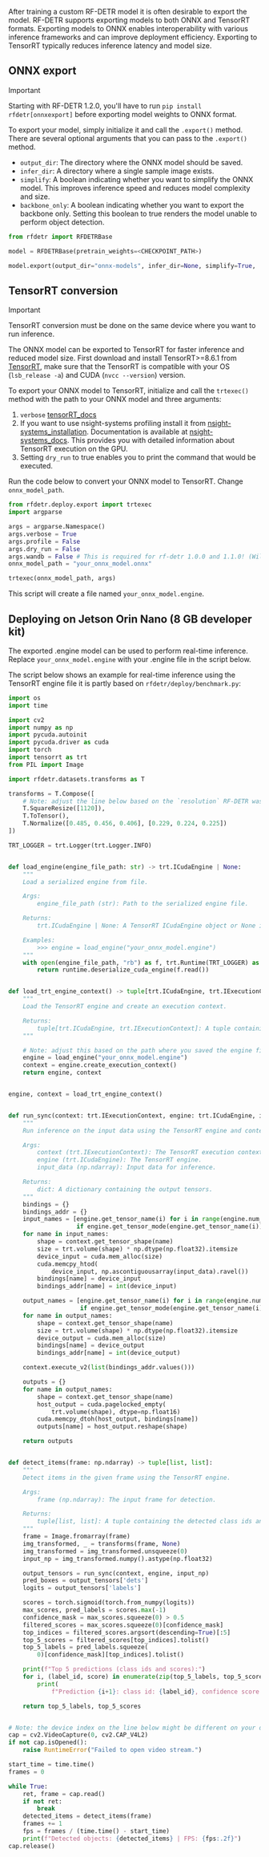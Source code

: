 After training a custom RF-DETR model it is often desirable to export the model.
RF-DETR supports exporting models to both ONNX and TensorRT formats.
Exporting models to ONNX enables interoperability with various inference frameworks and can improve deployment efficiency.
Exporting to TensorRT typically reduces inference latency and model size.

## ONNX export

> [!IMPORTANT]
> Starting with RF-DETR 1.2.0, you'll have to run `pip install rfdetr[onnxexport]` before exporting model weights to ONNX format.  

To export your model, simply initialize it and call the `.export()` method. There are several optional arguments that you can pass to the `.export()` method. 

*   `output_dir`: The directory where the ONNX model should be saved.
*   `infer_dir`: A directory where a single sample image exists.
*   `simplify`: A boolean indicating whether you want to simplify the ONNX model. This improves inference speed and reduces model complexity and size.
*   `backbone_only`: A boolean indicating whether you want to export the backbone only. Setting this boolean to true renders the model unable to perform object detection.

```python
from rfdetr import RFDETRBase

model = RFDETRBase(pretrain_weights=<CHECKPOINT_PATH>)

model.export(output_dir="onnx-models", infer_dir=None, simplify=True,  backbone_only=False)
```

## TensorRT conversion

> [!IMPORTANT]
> TensorRT conversion must be done on the same device where you want to run inference. 

The ONNX model can be exported to TensorRT for faster inference and reduced model size.
First download and install TensorRT>=8.6.1 from [TensorRT](https://developer.nvidia.com/tensorrt/download), make sure that the TensorRT is compatible with your OS (`lsb_release -a`) and CUDA (`nvcc --version`) version.

To export your ONNX model to TensorRT, initialize and call the `trtexec()` method with the path to your ONNX model and three arguments:

1. `verbose` [tensorRT_docs](https://docs.nvidia.com/deeplearning/tensorrt/latest/reference/command-line-programs.)
2. If you want to use nsight-systems profiling install it from [nsight-systems_installation](https://docs.nvidia.com/nsight-systems/InstallationGuide/index.html). Documentation is available at [nsight-systems_docs](https://docs.nvidia.com/nsight-systems/UserGuide/index.html#profiling-from-the-cli). This provides you with detailed information about TensorRT execution on the GPU.
3. Setting `dry_run` to true enables you to print the command that would be executed.

Run the code below to convert your ONNX model to TensorRT. Change `onnx_model_path`.

```python
from rfdetr.deploy.export import trtexec
import argparse

args = argparse.Namespace()
args.verbose = True
args.profile = False
args.dry_run = False
args.wandb = False # This is required for rf-detr 1.0.0 and 1.1.0! (Will be dropped from 1.2.0 onwards)
onnx_model_path = "your_onnx_model.onnx"

trtexec(onnx_model_path, args)
```
This script will create a file named `your_onnx_model.engine`.

## Deploying on Jetson Orin Nano (8 GB developer kit)

The exported .engine model can be used to perform real-time inference.
Replace `your_onnx_model.engine` with your .engine file in the script below.

The script below shows an example for real-time inference using the TensorRT engine file it is partly based on `rfdetr/deploy/benchmark.py`:

```python
import os
import time

import cv2
import numpy as np
import pycuda.autoinit
import pycuda.driver as cuda
import torch
import tensorrt as trt
from PIL import Image

import rfdetr.datasets.transforms as T

transforms = T.Compose([
    # Note: adjust the line below based on the `resolution` RF-DETR was trained.
    T.SquareResize([1120]),
    T.ToTensor(),
    T.Normalize([0.485, 0.456, 0.406], [0.229, 0.224, 0.225])
])

TRT_LOGGER = trt.Logger(trt.Logger.INFO)


def load_engine(engine_file_path: str) -> trt.ICudaEngine | None:
    """
    Load a serialized engine from file.

    Args:
        engine_file_path (str): Path to the serialized engine file.

    Returns:
        trt.ICudaEngine | None: A TensorRT ICudaEngine object or None if loading failed.

    Examples:
        >>> engine = load_engine("your_onnx_model.engine")
    """
    with open(engine_file_path, "rb") as f, trt.Runtime(TRT_LOGGER) as runtime:
        return runtime.deserialize_cuda_engine(f.read())


def load_trt_engine_context() -> tuple[trt.ICudaEngine, trt.IExecutionContext]:
    """
    Load the TensorRT engine and create an execution context.

    Returns:
        tuple[trt.ICudaEngine, trt.IExecutionContext]: A tuple containing the TensorRT engine and execution context.
    """

    # Note: adjust this based on the path where you saved the engine file.
    engine = load_engine("your_onnx_model.engine")
    context = engine.create_execution_context()
    return engine, context


engine, context = load_trt_engine_context()


def run_sync(context: trt.IExecutionContext, engine: trt.ICudaEngine, input_data: np.ndarray) -> dict:
    """
    Run inference on the input data using the TensorRT engine and context.

    Args:
        context (trt.IExecutionContext): The TensorRT execution context.
        engine (trt.ICudaEngine): The TensorRT engine.
        input_data (np.ndarray): Input data for inference.

    Returns:
        dict: A dictionary containing the output tensors.
    """
    bindings = {}
    bindings_addr = {}
    input_names = [engine.get_tensor_name(i) for i in range(engine.num_io_tensors)
                   if engine.get_tensor_mode(engine.get_tensor_name(i)) == trt.TensorIOMode.INPUT]
    for name in input_names:
        shape = context.get_tensor_shape(name)
        size = trt.volume(shape) * np.dtype(np.float32).itemsize
        device_input = cuda.mem_alloc(size)
        cuda.memcpy_htod(
            device_input, np.ascontiguousarray(input_data).ravel())
        bindings[name] = device_input
        bindings_addr[name] = int(device_input)

    output_names = [engine.get_tensor_name(i) for i in range(engine.num_io_tensors)
                    if engine.get_tensor_mode(engine.get_tensor_name(i)) == trt.TensorIOMode.OUTPUT]
    for name in output_names:
        shape = context.get_tensor_shape(name)
        size = trt.volume(shape) * np.dtype(np.float32).itemsize
        device_output = cuda.mem_alloc(size)
        bindings[name] = device_output
        bindings_addr[name] = int(device_output)

    context.execute_v2(list(bindings_addr.values()))

    outputs = {}
    for name in output_names:
        shape = context.get_tensor_shape(name)
        host_output = cuda.pagelocked_empty(
            trt.volume(shape), dtype=np.float16)
        cuda.memcpy_dtoh(host_output, bindings[name])
        outputs[name] = host_output.reshape(shape)

    return outputs


def detect_items(frame: np.ndarray) -> tuple[list, list]:
    """
    Detect items in the given frame using the TensorRT engine.

    Args:
        frame (np.ndarray): The input frame for detection.

    Returns:
        tuple[list, list]: A tuple containing the detected class ids and their confidence scores.
    """
    frame = Image.fromarray(frame)
    img_transformed, _ = transforms(frame, None)
    img_transformed = img_transformed.unsqueeze(0)
    input_np = img_transformed.numpy().astype(np.float32)

    output_tensors = run_sync(context, engine, input_np)
    pred_boxes = output_tensors['dets']
    logits = output_tensors['labels']

    scores = torch.sigmoid(torch.from_numpy(logits))
    max_scores, pred_labels = scores.max(-1)
    confidence_mask = max_scores.squeeze(0) > 0.5
    filtered_scores = max_scores.squeeze(0)[confidence_mask]
    top_indices = filtered_scores.argsort(descending=True)[:5]
    top_5_scores = filtered_scores[top_indices].tolist()
    top_5_labels = pred_labels.squeeze(
        0)[confidence_mask][top_indices].tolist()

    print(f"Top 5 predictions (class ids and scores):")
    for i, (label_id, score) in enumerate(zip(top_5_labels, top_5_scores)):
        print(
            f"Prediction {i+1}: class id: {label_id}, confidence score: {score}")

    return top_5_labels, top_5_scores


# Note: the device index on the line below might be different on your device.
cap = cv2.VideoCapture(0, cv2.CAP_V4L2)
if not cap.isOpened():
    raise RuntimeError("Failed to open video stream.")

start_time = time.time()
frames = 0

while True:
    ret, frame = cap.read()
    if not ret:
        break
    detected_items = detect_items(frame)
    frames += 1
    fps = frames / (time.time() - start_time)
    print(f"Detected objects: {detected_items} | FPS: {fps:.2f}")
cap.release()
```
